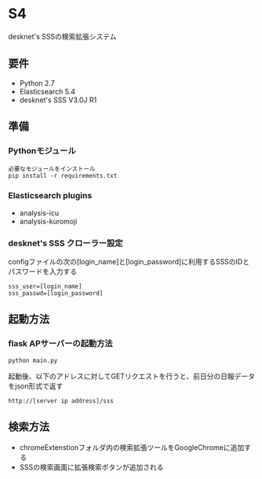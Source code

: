 S4
====

desknet's SSSの検索拡張システム

## 要件
- Python 2.7
- Elasticsearch 5.4
- desknet's SSS V3.0J R1

## 準備

### Pythonモジュール
```
必要なモジュールをインストール
pip install -r requirements.txt
```

### Elasticsearch plugins
- analysis-icu
- analysis-kuromoji

### desknet's SSS クローラー設定
configファイルの次の[login_name]と[login_password]に利用するSSSのIDとパスワードを入力する
```
sss_user=[login_name]
sss_passwd=[login_password]
```

## 起動方法
### flask APサーバーの起動方法
```
python main.py
```
起動後、以下のアドレスに対してGETリクエストを行うと、前日分の日報データをjson形式で返す
```
http://[server ip address]/sss
```

## 検索方法
- chromeExtenstionフォルダ内の検索拡張ツールをGoogleChromeに追加する
- SSSの検索画面に拡張検索ボタンが追加される
